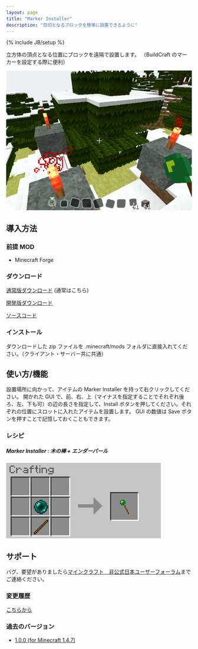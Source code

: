 ```yaml
---
layout: page
title: "Marker Installer"
description: "目印となるブロックを簡単に設置できるように"
---
```

{% include JB/setup %}

立方体の頂点となる位置にブロックを遠隔で設置します。
（BuildCraft のマーカーを設定する際に便利）

![Marker Installer のイメージ画像](img/ss.png)


導入方法
--------

### 前提 MOD

- Minecraft Forge

### **ダウンロード**

[通常版ダウンロード][release_download] (通常はこちら)

[開発版ダウンロード][dev_download]

[ソースコード][GitHub]

### インストール

ダウンロードした zip ファイルを .minecraft/mods フォルダに直接入れてください。（クライアント・サーバー共に共通）


使い方/機能
-----------

設置場所に向かって、アイテムの Marker Installer を持って右クリックしてください。
開かれた GUI で、前、右、上（マイナスを指定することでそれぞれ後ろ、左、下も可）の辺の長さを指定して、Install ボタンを押してください。それぞれの位置にスロットに入れたアイテムを設置します。
GUI の数値は Save ボタンを押すことで記憶しておくこともできます。

### レシピ

##### Marker Installer : 木の棒 + エンダーパール

![MarkerInstaller](img/RecipeMarkerInstaller.png)


サポート
--------
バグ、要望がありましたら[マインクラフト　非公式日本ユーザーフォーラム][forum]までご連絡ください。

### 変更履歴

[こちらから](https://github.com/AtoCrafter/MarkerInstaller/blob/master/ChangeLog.txt)

### 過去のバージョン

- [1.0.0 \(for Minecraft 1.4.7\)](release/MarkerInstaller.1.0.0.Universal.forMC1.4.7.zip)


[release_download]: https://www.copy.com/s/4oKUpWgkUfRf/mods/MarkerInstaller/release
[dev_download]: https://www.copy.com/s/4oKUpWgkUfRf/mods/MarkerInstaller/dev
[forum]: http://forum.minecraftuser.jp/viewtopic.php?f=13&t=4123
[GitHub]: https://github.com/AtoCrafter/MarkerInstaller

